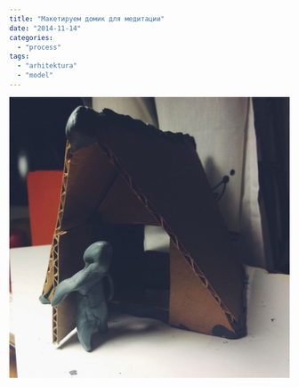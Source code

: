 ```yaml
---
title: "Макетируем домик для медитации"
date: "2014-11-14"
categories: 
  - "process"
tags: 
  - "arhitektura"
  - "model"
---
```


[![IMG_6900.JPG](images/IMG_6900.jpg)](https://frkt.ru/ooley/wp-content/uploads/sites/13/2014/12/u__yROtgvKE.jpg2014/11/IMG_6900.jpg)

